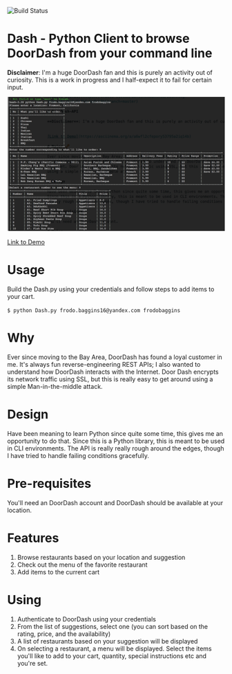 ![Build Status](https://travis-ci.com/abhishekbanthia/Dash.svg?token=Acx5xfwTcZkSxUpPzh9h&branch=master)

# Dash - Python Client to browse DoorDash from your command line

**Disclaimer**: I'm a huge DoorDash fan and this is purely an activity out of curiosity. This is a work in progress and I half-expect it to fail for certain input.

![Screenshot](https://github.com/abhishekbanthia/dash/blob/master/Screenshot.png)

[Link to Demo](https://asciinema.org/a/a6wfl2cfepory53795a2iq14b)

# Usage

Build the Dash.py using your credentials and follow steps to add items to your cart.

`$ python Dash.py frodo.baggins16@yandex.com frodobaggins`

# Why

Ever since moving to the Bay Area, DoorDash has found a loyal customer in me. It's always fun reverse-engineering REST APIs; I also wanted to understand how DoorDash interacts with the Internet. Door Dash encrypts its network traffic using SSL, but this is really easy to get around using a simple Man-in-the-middle attack.

# Design

Have been meaning to learn Python since quite some time, this gives me an opportunity to do that. Since this is a Python library, this is meant to be used in CLI environments. The API is really really rough around the edges, though I have tried to handle failing conditions gracefully.

# Pre-requisites

You'll need an DoorDash account and DoorDash should be available at your location.

# Features

1. Browse restaurants based on your location and suggestion
2. Check out the menu of the favorite restaurant
3. Add items to the current cart

# Using

1. Authenticate to DoorDash using your credentials
2. From the list of suggestions, select one (you can sort based on the rating, price, and the availability)
3. A list of restaurants based on your suggestion will be displayed
4. On selecting a restaurant, a menu will be displayed. Select the items you'll like to add to your cart, quantity, special instructions etc and you're set.

